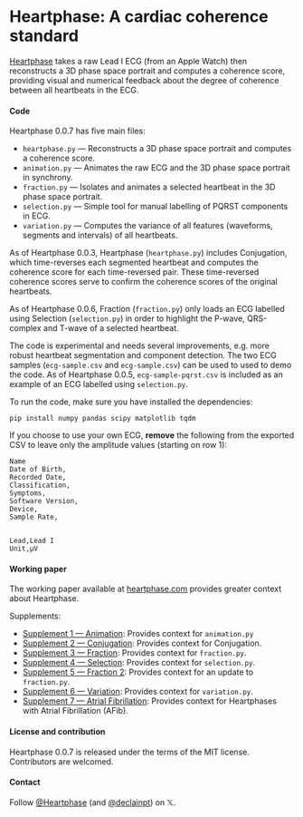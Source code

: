 # Heartphase: A cardiac coherence standard

[Heartphase](https://heartphase.com) takes a raw Lead I ECG (from an Apple Watch) then reconstructs a 3D phase space portrait and computes a coherence score, providing visual and numerical feedback about the degree of coherence between all heartbeats in the ECG.

#### Code

Heartphase 0.0.7 has five main files:

* `heartphase.py` — Reconstructs a 3D phase space portrait and computes a coherence score.
* `animation.py` — Animates the raw ECG and the 3D phase space portrait in synchrony.
* `fraction.py` — Isolates and animates a selected heartbeat in the 3D phase space portrait.
* `selection.py` — Simple tool for manual labelling of PQRST components in ECG.
* `variation.py` — Computes the variance of all features (waveforms, segments and intervals) of all heartbeats.

As of Heartphase 0.0.3, Heartphase (`heartphase.py`) includes Conjugation, which time-reverses each segmented heartbeat and computes the coherence score for each time-reversed pair. These time-reversed coherence scores serve to confirm the coherence scores of the original heartbeats.

As of Heartphase 0.0.6, Fraction (`fraction.py`) only loads an ECG labelled using Selection (`selection.py`) in order to highlight the P-wave, QRS-complex and T-wave of a selected heartbeat.

The code is experimental and needs several improvements, e.g. more robust heartbeat segmentation and component detection. The two ECG samples (`ecg-sample.csv` and `ecg-sample.csv`) can be used to used to demo the code. As of Heartphase 0.0.5, `ecg-sample-pqrst.csv` is included as an example of an ECG labelled using `selection.py`.

To run the code, make sure you have installed the dependencies:

```
pip install numpy pandas scipy matplotlib tqdm
```
If you choose to use your own ECG, **remove** the following from the exported CSV to leave only the amplitude values (starting on row 1):
```
Name
Date of Birth,
Recorded Date,
Classification,
Symptoms,
Software Version,
Device,
Sample Rate,


Lead,Lead I
Unit,µV
```

#### Working paper

The working paper available at [heartphase.com](https://heartphase.com/) provides greater context about Heartphase.

Supplements:

* [Supplement 1 — Animation](https://www.heartphase.com/supplements/f115817a00086655cf073a4e14428288ac736a9e1ab8b07a152b7a0c44704989.pdf): Provides context for `animation.py`
* [Supplement 2 — Conjugation](https://www.heartphase.com/supplements/9c3641b2c4fa9ffa47d6c6c081a2e61ad18db747ba1307eaf33303aba1f5d669.pdf): Provides context for Conjugation.
* [Supplement 3 — Fraction](https://www.heartphase.com/supplements/9c221fc7eb1c0da714e1e69d72e532c201c28a0eb964b955db8fcdb00438f354.pdf): Provides context for `fraction.py`.
* [Supplement 4 — Selection](https://www.heartphase.com/supplements/832990a791093f1cf22a72d3535a8df491dc9c1bb666902ed0201ad2aba2c953.pdf): Provides context for `selection.py`.
* [Supplement 5 — Fraction 2](https://www.heartphase.com/supplements/cd7ad52ce06a3b7ffcba14169cb9380330c4e22e94df4c49b9da32a2af55e84c.pdf): Provides context for an update to `fraction.py`.
* [Supplement 6 — Variation](https://www.heartphase.com/supplements/f483117d718570970e834e4e4b900dee3addfb720ebaf88f1fe45e247dc3923b.pdf): Provides context for `variation.py`.
* [Supplement 7 — Atrial Fibrillation](https://www.heartphase.com/supplements/350bf51d3c27a4460d3e58754a7b4ebcbfc29e019f4923ab85bbe97f3e01d81b.pdf): Provides context for Heartphases with Atrial Fibrillation (AFib).

#### License and contribution
Heartphase 0.0.7 is released under the terms of the MIT license. Contributors are welcomed.

#### Contact
Follow [@Heartphase](https://x.com/heartphase) (and [@declainpt](https://x.com/declainpt)) on 𝕏.
